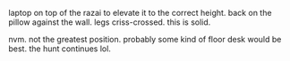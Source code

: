 laptop on top of the razai to elevate it to the correct height.
back on the pillow against the wall.
legs criss-crossed.
this is solid.

nvm. not the greatest position. probably some kind of floor desk would be best. the hunt continues lol.